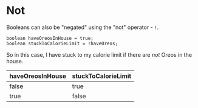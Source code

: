 # Not

Booleans can also be "negated" using the "not" operator - `!`.

```java,no_run
boolean haveOreosInHouse = true;
boolean stuckToCalorieLimit = !haveOreos;
```

So in this case, I have stuck to my calorie limit if there are _not_ Oreos in the house.

| haveOreosInHouse | stuckToCalorieLimit |
| ---------------- | ------------------- |
| false            | true                |
| true             | false               |
